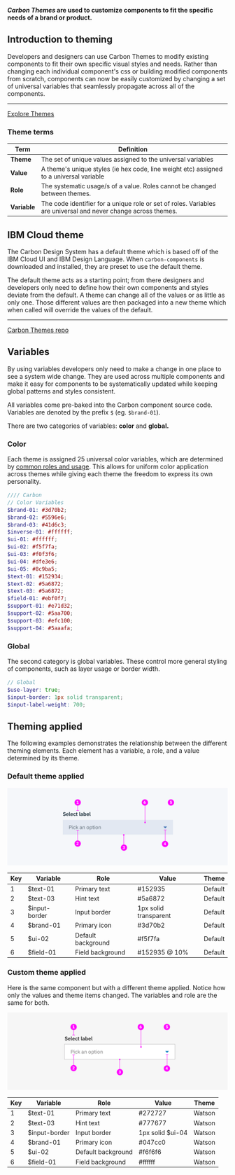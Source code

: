 **_Carbon Themes_ are used to customize components to fit the specific needs of a brand or product.**


## Introduction to theming

Developers and designers can use Carbon Themes to modify existing components to fit their own specific visual styles and needs. Rather than changing each individual component's css or building modified components from scratch, components can now be easily customized by changing a set of universal variables that seamlessly propagate across all of the components.

***
<a href="http://themes.carbondesignsystem.com/" target="_blank">Explore Themes</a>


### Theme terms

Term | Definition
-----|-----------
**Theme** | The set of unique values assigned to the universal variables
**Value** | A theme's unique styles (ie hex code, line weight etc) assigned to a universal variable
**Role** | The systematic usage/s of a value. Roles cannot be changed between themes.
**Variable** | The code identifier for a unique role or set of roles. Variables are universal and never change across themes.


## IBM Cloud theme

The Carbon Design System has a default theme which is based off of the IBM Cloud UI and IBM Design Language. When `carbon-components` is downloaded and installed, they are preset to use the default theme.

The default theme acts as a starting point; from there designers and developers only need to define how their own components and styles deviate from the default. A theme can change all of the values or as little as only one. Those different values are then packaged into a new theme which when called will override the values of the default.


***
[Carbon Themes repo](https://github.com/carbon-design-system/carbon-themes)


## Variables
By using variables developers only need to make a change in one place to see a system wide change. They are used across multiple components and make it easy for components to be systematically updated while keeping global patterns and styles consistent.

All variables come pre-baked into the Carbon component source code. Variables are denoted by the prefix `$` (eg. `$brand-01`).

There are two categories of variables: **color** and **global.**


### Color

Each theme is assigned 25 universal color variables, which are determined by [common roles and usage](http://www.carbondesignsystem.com/style/colors/usage). This allows for uniform color application across themes while giving each theme the freedom to express its own personality.


```scss
//// Carbon
// Color Variables
$brand-01: #3d70b2;
$brand-02: #5596e6;
$brand-03: #41d6c3;
$inverse-01: #ffffff;
$ui-01: #ffffff;
$ui-02: #f5f7fa;
$ui-03: #f0f3f6;
$ui-04: #dfe3e6;
$ui-05: #8c9ba5;
$text-01: #152934;
$text-02: #5a6872;
$text-03: #5a6872;
$field-01: #ebf0f7;
$support-01: #e71d32;
$support-02: #5aa700;
$support-03: #efc100;
$support-04: #5aaafa;
```

### Global
The second category is global variables. These control more general styling of components, such as layer usage or border width.

```scss
// Global
$use-layer: true;
$input-border: 1px solid transparent;
$input-label-weight: 700;
```

## Theming applied
The following examples demonstrates the relationship between the different theming elements. Each element has a variable, a role, and a value determined by its theme.

### Default theme applied

![Default theme applied](images/theme-1.png)

| Key | Variable            | Role               | Value                 | Theme   |
|-----|---------------------|--------------------|-----------------------|---------|
| 1   | $text-01            | Primary text       | #152935               | Default |
| 2   | $text-03            | Hint text          | #5a6872               | Default |
| 3   | $input-border       | Input border       | 1px solid transparent | Default |
| 4   | $brand-01           | Primary icon       | #3d70b2              | Default |
| 5   | $ui-02              | Default background | #f5f7fa               | Default |
| 6   | $field-01           | Field background   | #152935 @ 10%         | Default |


### Custom theme applied

Here is the same component but with a different theme applied. Notice how only the values and theme items changed. The variables and role are the same for both.

![Custom theme applied](images/theme-2.png)


| Key | Variable            | Role               | Value            | Theme  |
|-----|---------------------|--------------------|------------------|--------|
| 1   | $text-01            | Primary text       | #272727          | Watson |
| 2   | $text-03            | Hint text          | #777677          | Watson |
| 3   | $input-border       | Input border       | 1px solid $ui-04 | Watson |
| 4   | $brand-01           | Primary icon       | #047cc0          | Watson |
| 5   | $ui-02              | Default background | #f6f6f6          | Watson |
| 6   | $field-01           | Field background   | #ffffff          | Watson |
